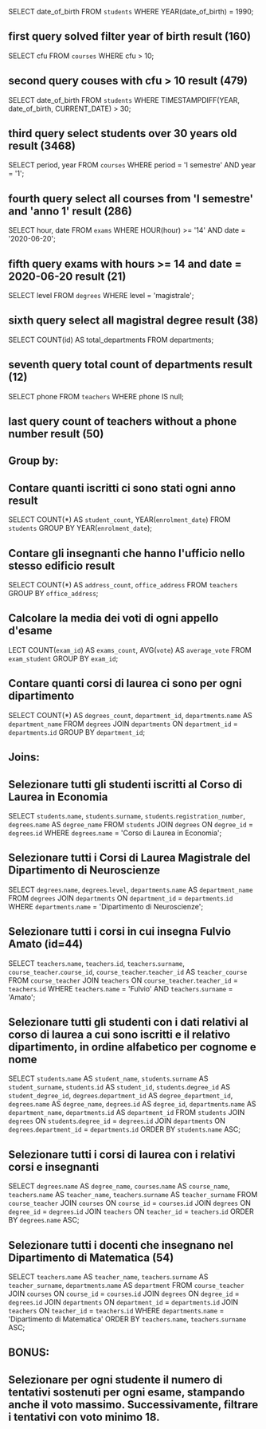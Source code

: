 SELECT date_of_birth FROM `students` WHERE YEAR(date_of_birth) = 1990;
## first query solved filter year of birth result (160)


SELECT cfu FROM `courses` WHERE cfu > 10;
## second query couses with cfu > 10 result (479)


SELECT date_of_birth FROM `students` WHERE TIMESTAMPDIFF(YEAR, date_of_birth, CURRENT_DATE) > 30;
## third query select students over 30 years old result (3468)


SELECT period, year FROM `courses` WHERE period = 'I semestre' AND year = '1';
## fourth query select all courses from 'I semestre' and 'anno 1' result (286)


SELECT hour, date FROM `exams` WHERE HOUR(hour) >= '14' AND date = '2020-06-20';
## fifth query exams with hours >= 14 and date = 2020-06-20 result (21)


SELECT level FROM `degrees` WHERE level = 'magistrale';
## sixth query select all magistral degree result (38)


SELECT COUNT(id) AS total_departments FROM departments;
## seventh query total count of departments result (12)


SELECT phone FROM `teachers` WHERE phone IS null;
## last query count of teachers without a phone number result (50)






## Group by:
## Contare quanti iscritti ci sono stati ogni anno result
SELECT COUNT(*) AS `student_count`, YEAR(`enrolment_date`)
FROM `students`
GROUP BY YEAR(`enrolment_date`);


## Contare gli insegnanti che hanno l'ufficio nello stesso edificio result
SELECT COUNT(*) AS `address_count`, `office_address`
FROM `teachers`
GROUP BY `office_address`;


## Calcolare la media dei voti di ogni appello d'esame
LECT COUNT(`exam_id`) AS `exams_count`, AVG(`vote`) AS `average_vote` 
FROM `exam_student` 
GROUP BY `exam_id`;


## Contare quanti corsi di laurea ci sono per ogni dipartimento
SELECT COUNT(*) AS `degrees_count`, `department_id`, `departments`.`name` AS `department_name`
FROM `degrees`
JOIN `departments` ON `department_id` = `departments`.`id`
GROUP BY `department_id`;






## Joins:
## Selezionare tutti gli studenti iscritti al Corso di Laurea in Economia
SELECT `students`.`name`, `students`.`surname`, `students`.`registration_number`, `degrees`.`name` AS `degree_name`
FROM `students`
JOIN `degrees` ON `degree_id` = `degrees`.`id`
WHERE `degrees`.`name` = 'Corso di Laurea in Economia';


## Selezionare tutti i Corsi di Laurea Magistrale del Dipartimento di Neuroscienze
SELECT `degrees`.`name`, `degrees`.`level`, `departments`.`name` AS `department_name`
FROM `degrees`
JOIN `departments` ON `department_id` = `departments`.`id`
WHERE `departments`.`name` = 'Dipartimento di Neuroscienze';


## Selezionare tutti i corsi in cui insegna Fulvio Amato (id=44)
SELECT `teachers`.`name`, `teachers`.`id`, `teachers`.`surname`, `course_teacher`.`course_id`, `course_teacher`.`teacher_id` AS `teacher_course`
FROM `course_teacher`
JOIN `teachers` ON `course_teacher`.`teacher_id` = `teachers`.`id`
WHERE `teachers`.`name` = 'Fulvio' AND `teachers`.`surname` = 'Amato';


## Selezionare tutti gli studenti con i dati relativi al corso di laurea a cui sono iscritti e il relativo dipartimento, in ordine alfabetico per cognome e nome
SELECT `students`.`name` AS `student_name`, `students`.`surname` AS `student_surname`, `students`.`id` AS `student_id`, `students`.`degree_id` AS `student_degree_id`, `degrees`.`department_id` AS `degree_department_id`, `degrees`.`name` AS `degree_name`, `degrees`.`id` AS `degree_id`, `departments`.`name` AS `department_name`, `departments`.`id` AS `department_id`
FROM `students`
JOIN `degrees` ON `students`.`degree_id` = `degrees`.`id`
JOIN `departments` ON `degrees`.`department_id` = `departments`.`id`
ORDER BY `students`.`name` ASC;


## Selezionare tutti i corsi di laurea con i relativi corsi e insegnanti
SELECT `degrees`.`name` AS `degree_name`, `courses`.`name` AS `course_name`, `teachers`.`name` AS `teacher_name`, `teachers`.`surname` AS `teacher_surname`
FROM `course_teacher`
JOIN `courses` ON `course_id` = `courses`.`id`
JOIN `degrees` ON `degree_id` = `degrees`.`id`
JOIN `teachers` ON `teacher_id` = `teachers`.`id`
ORDER BY `degrees`.`name` ASC;


## Selezionare tutti i docenti che insegnano nel Dipartimento di Matematica (54)
SELECT `teachers`.`name` AS `teacher_name`, `teachers`.`surname` AS `teacher_surname`, `departments`.`name` AS `department`
FROM `course_teacher`
JOIN `courses` ON `course_id` = `courses`.`id`
JOIN `degrees` ON `degree_id` = `degrees`.`id`
JOIN `departments` ON `department_id` = `departments`.`id`
JOIN `teachers` ON `teacher_id` = `teachers`.`id`
WHERE `departments`.`name` = 'Dipartimento di Matematica'
ORDER BY `teachers`.`name`, `teachers`.`surname` ASC;





## BONUS:
## Selezionare per ogni studente il numero di tentativi sostenuti per ogni esame, stampando anche il voto massimo. Successivamente, filtrare i tentativi con voto minimo 18.